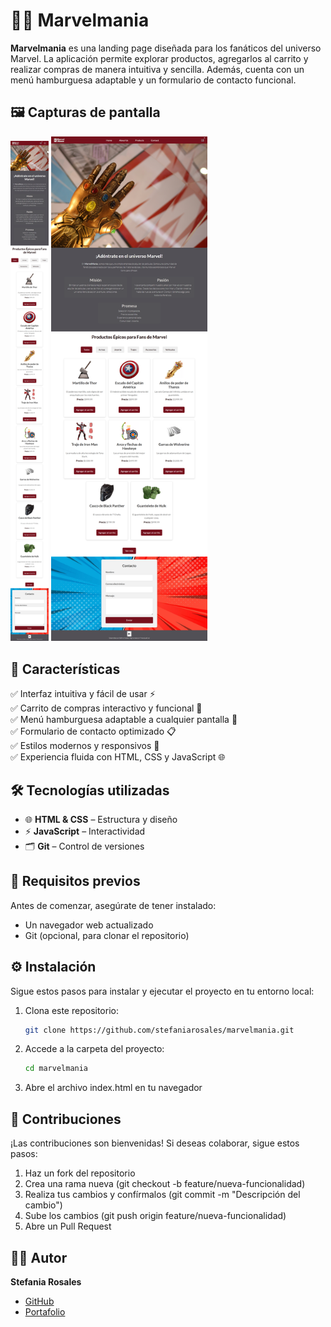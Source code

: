 # 🦸‍♂️ Marvelmania  

**Marvelmania** es una landing page diseñada para los fanáticos del universo Marvel. La aplicación permite explorar productos, agregarlos al carrito y realizar compras de manera intuitiva y sencilla. Además, cuenta con un menú hamburguesa adaptable y un formulario de contacto funcional.

## 🖼️ Capturas de pantalla  
<img src="https://github.com/stefaniarosales/MarvelMania/blob/main/assets/mobile.png" width="61px"> <img src="https://github.com/stefaniarosales/MarvelMania/blob/main/assets/web.png" width="250px">

## 🚀 Características  
✅ Interfaz intuitiva y fácil de usar ⚡  
✅ Carrito de compras interactivo y funcional 🛒  
✅ Menú hamburguesa adaptable a cualquier pantalla 🍔  
✅ Formulario de contacto optimizado 📋  
✅ Estilos modernos y responsivos 🎨  
✅ Experiencia fluida con HTML, CSS y JavaScript 🌐  

## 🛠️ Tecnologías utilizadas  
- 🌐 **HTML & CSS** – Estructura y diseño  
- ⚡ **JavaScript** – Interactividad  
- 🗂 **Git** – Control de versiones  

## 📌 Requisitos previos  
Antes de comenzar, asegúrate de tener instalado:  
- Un navegador web actualizado  
- Git (opcional, para clonar el repositorio)  

## ⚙️ Instalación  
Sigue estos pasos para instalar y ejecutar el proyecto en tu entorno local:  

1. Clona este repositorio:  
   ```bash
   git clone https://github.com/stefaniarosales/marvelmania.git
2. Accede a la carpeta del proyecto:
   ```bash
   cd marvelmania
3. Abre el archivo index.html en tu navegador

## 🤝 Contribuciones
¡Las contribuciones son bienvenidas! Si deseas colaborar, sigue estos pasos:
1. Haz un fork del repositorio
2. Crea una rama nueva (git checkout -b feature/nueva-funcionalidad)
3. Realiza tus cambios y confírmalos (git commit -m "Descripción del cambio")
4. Sube los cambios (git push origin feature/nueva-funcionalidad)
5. Abre un Pull Request

## 👩‍💻 Autor  
**Stefania Rosales**  
  - [GitHub](https://github.com/stefaniarosales)  
  - [Portafolio](https://stefaniadev.vercel.app/)  
